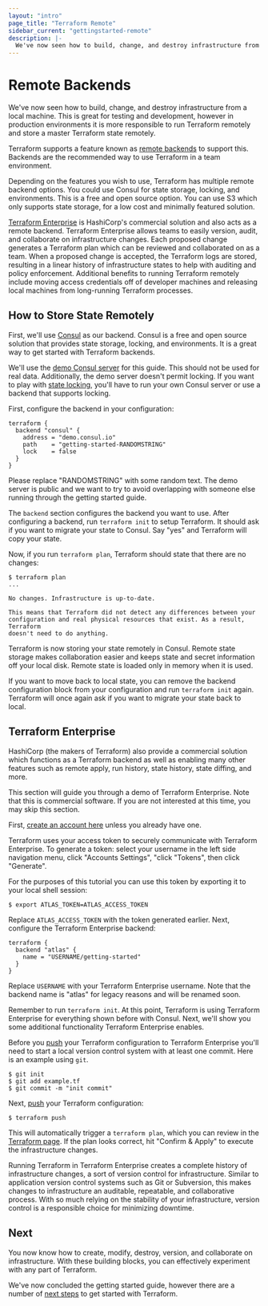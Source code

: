 ```yaml
---
layout: "intro"
page_title: "Terraform Remote"
sidebar_current: "gettingstarted-remote"
description: |-
  We've now seen how to build, change, and destroy infrastructure from a local machine. However, you can use Atlas by HashiCorp to run Terraform remotely to version and audit the history of your infrastructure.
---
```


# Remote Backends

We've now seen how to build, change, and destroy infrastructure
from a local machine. This is great for testing and development,
however in production environments it is more responsible to run
Terraform remotely and store a master Terraform state remotely.

Terraform supports a feature known as [remote backends](/docs/backends)
to support this. Backends are the recommended way to use Terraform in
a team environment.

Depending on the features you wish to use, Terraform has multiple remote
backend options. You could use Consul for state storage, locking, and
environments. This is a free and open source option. You can use S3 which
only supports state storage, for a low cost and minimally featured solution.

[Terraform Enterprise](https://www.hashicorp.com/products/terraform/?utm_source=oss&utm_medium=getting-started&utm_campaign=terraform)
is HashiCorp's commercial solution and also acts as a remote backend.
Terraform Enterprise allows teams to easily version, audit, and collaborate
on infrastructure changes. Each proposed change generates
a Terraform plan which can be reviewed and collaborated on as a team.
When a proposed change is accepted, the Terraform logs are stored,
resulting in a linear history of infrastructure states to
help with auditing and policy enforcement. Additional benefits to
running Terraform remotely include moving access
credentials off of developer machines and releasing local machines
from long-running Terraform processes.

## How to Store State Remotely

First, we'll use [Consul](https://www.consul.io) as our backend. Consul
is a free and open source solution that provides state storage, locking, and
environments. It is a great way to get started with Terraform backends.

We'll use the [demo Consul server](https://demo.consul.io) for this guide.
This should not be used for real data. Additionally, the demo server doesn't
permit locking. If you want to play with [state locking](/docs/state/locking.html),
you'll have to run your own Consul server or use a backend that supports locking.

First, configure the backend in your configuration:

```
terraform {
  backend "consul" {
    address = "demo.consul.io"
    path    = "getting-started-RANDOMSTRING"
    lock    = false
  }
}
```

Please replace "RANDOMSTRING" with some random text. The demo server is
public and we want to try to avoid overlapping with someone else running
through the getting started guide.

The `backend` section configures the backend you want to use. After
configuring a backend, run `terraform init` to setup Terraform. It should
ask if you want to migrate your state to Consul. Say "yes" and Terraform
will copy your state.

Now, if you run `terraform plan`, Terraform should state that there are
no changes:

```
$ terraform plan
...

No changes. Infrastructure is up-to-date.

This means that Terraform did not detect any differences between your
configuration and real physical resources that exist. As a result, Terraform
doesn't need to do anything.
```

Terraform is now storing your state remotely in Consul. Remote state
storage makes collaboration easier and keeps state and secret information
off your local disk. Remote state is loaded only in memory when it is used.

If you want to move back to local state, you can remove the backend configuration
block from your configuration and run `terraform init` again. Terraform will
once again ask if you want to migrate your state back to local.

## Terraform Enterprise

HashiCorp (the makers of Terraform) also provide a commercial solution which
functions as a Terraform backend as well as enabling many other features such
as remote apply, run history, state history, state diffing, and more.

This section will guide you through a demo of Terraform Enterprise. Note that
this is commercial software. If you are not interested at this time, you may
skip this section.

First, [create an account here](https://atlas.hashicorp.com/account/new?utm_source=oss&utm_medium=getting-started&utm_campaign=terraform) unless you already have one.

Terraform uses your access token to securely communicate with Terraform
Enterprise. To generate a token: select your username in the left side
navigation menu, click "Accounts Settings", "click "Tokens", then click
"Generate".

For the purposes of this tutorial you can use this token by exporting it to
your local shell session:

```
$ export ATLAS_TOKEN=ATLAS_ACCESS_TOKEN
```

Replace `ATLAS_ACCESS_TOKEN` with the token generated earlier. Next,
configure the Terraform Enterprise backend:

```
terraform {
  backend "atlas" {
    name = "USERNAME/getting-started"
  }
}
```

Replace `USERNAME` with your Terraform Enterprise username. Note that the
backend name is "atlas" for legacy reasons and will be renamed soon.

Remember to run `terraform init`. At this point, Terraform is using Terraform
Enterprise for everything shown before with Consul. Next, we'll show you some
additional functionality Terraform Enterprise enables.

Before you [push](/docs/commands/push.html) your Terraform configuration to
Terraform Enterprise you'll need to start a local version control system with
at least one commit. Here is an example using `git`.

```
$ git init
$ git add example.tf
$ git commit -m "init commit"
```

Next, [push](/docs/commands/push.html) your Terraform configuration:

```
$ terraform push
```

This will automatically trigger a `terraform plan`, which you can
review in the [Terraform page](https://atlas.hashicorp.com/terraform).
If the plan looks correct, hit "Confirm & Apply" to execute the
infrastructure changes.

Running Terraform in Terraform Enterprise creates a complete history of
infrastructure changes, a sort of version control
for infrastructure. Similar to application version control
systems such as Git or Subversion, this makes changes to
infrastructure an auditable, repeatable,
and collaborative process. With so much relying on the
stability of your infrastructure, version control is a
responsible choice for minimizing downtime.

## Next
You now know how to create, modify, destroy, version, and
collaborate on infrastructure. With these building blocks,
you can effectively experiment with any part of Terraform.

We've now concluded the getting started guide, however
there are a number of [next steps](/intro/getting-started/next-steps.html)
to get started with Terraform.
